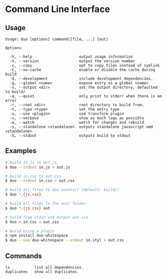 # Command Line Interface

## Usage

    Usage: duo [options] command|[file, ...] [out]

    Options:

      -h, --help                     output usage information
      -V, --version                  output the version number
      -c, --copy                     opt to copy files instead of symlink
      -C, --no-cache                 enable or disable the cache during build
      -d, --development              include development dependencies.
      -g, --global <name>            expose entry as a global <name>
      -o, --output <dir>             set the output directory, defaulted to build/
      -q, --quiet                    only print to stderr when there is an error
      -r, --root <dir>               root directory to build from.
      -t, --type <type>              set the entry type
      -u, --use <plugin>             use transform plugin
      -v, --verbose                  show as much logs as possible
      -w, --watch                    watch for changes and rebuild
      -s, --standalone <standalone>  outputs standalone javascript umd <standalone>
      -S, --stdout                   outputs build to stdout

## Examples

```bash
# build in.js to out.js
$ duo --stdout in.js > out.js

# build in.css to out.css
$ duo --stdout in.css > out.css

# build all files to duo.assets() (default: build/)
$ duo *.{js,css}

# build all files to the out/ folder
$ duo *.{js,css} out

# build from stdin and output out.css
$ duo < in.css > out.css

# build using a plugin
$ npm install duo-whitespace
$ duo --use duo-whitespace --stdout in.styl > out.css
```

## Commands

    ls           list all dependencies.
    duplicates   show all duplicates.
